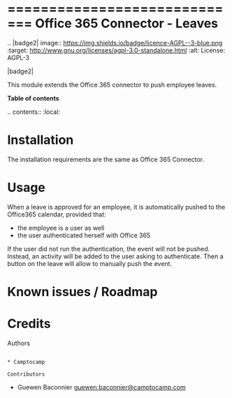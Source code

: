 =============================
Office 365 Connector - Leaves
=============================

.. |badge2| image:: https://img.shields.io/badge/licence-AGPL--3-blue.png
    :target: http://www.gnu.org/licenses/agpl-3.0-standalone.html
    :alt: License: AGPL-3

|badge2|

This module extends the Office 365 connector to push employee leaves.

**Table of contents**

.. contents::
   :local:

Installation
============

The installation requirements are the same as Office 365 Connector.

Usage
=====

When a leave is approved for an employee, it is automatically pushed to the
Office365 calendar, provided that:

* the employee is a user as well
* the user authenticated herself with Office 365

If the user did not run the authentication, the event will not be pushed.
Instead, an activity will be added to the user asking to authenticate. Then a
button on the leave will allow to manually push the event.

Known issues / Roadmap
======================

Credits
=======

Authors
~~~~~~~

* Camptocamp

Contributors
~~~~~~~~~~~~

* Guewen Baconnier <guewen.baconnier@camptocamp.com>
